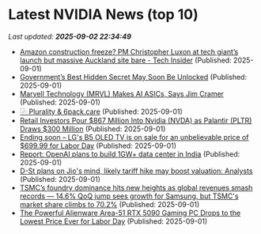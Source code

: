 # Latest NVIDIA News (top 10)
_Last updated: **2025-09-02 22:34:49**_

- [Amazon construction freeze? PM Christopher Luxon at tech giant’s launch but massive Auckland site bare - Tech Insider](https://www.nzherald.co.nz/business/amazon-construction-freeze-pm-at-tech-giants-launch-but-massive-auckland-site-sits-bare-tech-insider/T4B6XZSAX5AOBGZVPVISXRFJ2I/) (Published: 2025-09-01)
- [Government’s Best Hidden Secret May Soon Be Unlocked](https://www.globenewswire.com/news-release/2025/09/01/3142288/0/en/Government-s-Best-Hidden-Secret-May-Soon-Be-Unlocked.html) (Published: 2025-09-01)
- [Marvell Technology (MRVL) Makes AI ASICs, Says Jim Cramer](https://finance.yahoo.com/news/marvell-technology-mrvl-makes-ai-210042524.html) (Published: 2025-09-01)
- [⿻ Plurality & 6pack.care](https://www.lesswrong.com/posts/anoK4akwe8PKjtzkL/plurality-and-6pack-care) (Published: 2025-09-01)
- [Retail Investors Pour $867 Million Into Nvidia (NVDA) as Palantir (PLTR) Draws $300 Million](https://biztoc.com/x/9c1bc94f4a409cf9) (Published: 2025-09-01)
- [Ending soon – LG's B5 OLED TV is on sale for an unbelievable price of $699.99 for Labor Day](https://www.techradar.com/seasonal-sales/ending-soon-lgs-b5-oled-tv-is-on-sale-for-an-unbelievable-price-of-usd699-99-for-labor-day) (Published: 2025-09-01)
- [Report: OpenAI plans to build 1GW+ data center in India](https://siliconangle.com/2025/09/01/report-openai-plans-build-1gw-data-center-india/) (Published: 2025-09-01)
- [D-St plans on Jio's mind, likely tariff hike may boost valuation: Analysts](https://economictimes.indiatimes.com/industry/telecom/telecom-news/d-st-plans-on-jios-mind-likely-tariff-hike-may-boost-valuation-analysts/articleshow/123642518.cms) (Published: 2025-09-01)
- [TSMC’s foundry dominance hits new heights as global revenues smash records — 14.6% QoQ jump sees growth for Samsung, but TSMC's market share climbs to 70.2%](https://www.tomshardware.com/tech-industry/tsmc-revenues-hit-record-high-in-q2-2025-earnings) (Published: 2025-09-01)
- [The Powerful Alienware Area-51 RTX 5090 Gaming PC Drops to the Lowest Price Ever for Labor Day](https://www.ign.com/articles/alienware-area-51-rtx-5090-gaming-pc-deal-dell-labor-day-sale-2025) (Published: 2025-09-01)
